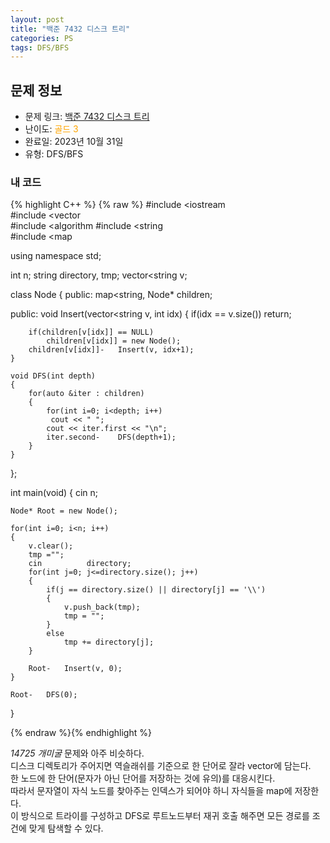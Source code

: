 ```yaml
---
layout: post
title: "백준 7432 디스크 트리"
categories: PS
tags: DFS/BFS
---
```


## 문제 정보
- 문제 링크: [백준 7432 디스크 트리](https://www.acmicpc.net/problem/7432)
- 난이도: <span style="color:#FFA500">골드 3</span>
- 완료일: 2023년 10월 31일
- 유형: DFS/BFS

### 내 코드

{% highlight C++ %} {% raw %}
#include <iostream	
#include <vector	
#include <algorithm	
#include <string	
#include <map	

using namespace std;

int n;
string directory, tmp;
vector<string	 v;

class Node
{
public:
	map<string, Node*	 children;
	
public:
	void Insert(vector<string	 v, int idx)
	{
		if(idx == v.size())
			return;
		
		if(children[v[idx]] == NULL)
			children[v[idx]] = new Node();
		children[v[idx]]-	Insert(v, idx+1);
	}
	
	void DFS(int depth)
	{
		for(auto &iter : children)
		{
			for(int i=0; i<depth; i++)
			 cout << " ";
			cout << iter.first << "\n";
			iter.second-	DFS(depth+1);
		}
	}
};

int main(void)
{
	cin 		 n;
	
	Node* Root = new Node();
	
	for(int i=0; i<n; i++)
	{
		v.clear();
		tmp ="";
		cin 		 directory;
		for(int j=0; j<=directory.size(); j++)
		{
			if(j == directory.size() || directory[j] == '\\')
			{
				v.push_back(tmp);
				tmp = "";
			}
			else
				tmp += directory[j];
		}
		
		Root-	Insert(v, 0);
	}
	
	Root-	DFS(0);
}

{% endraw %}{% endhighlight %}

_14725 개미굴_ 문제와 아주 비슷하다.  
디스크 디렉토리가 주어지면 역슬래쉬를 기준으로 한 단어로 잘라 vector<string>에 담는다.  
한 노드에 한 단어(문자가 아닌 단어를 저장하는 것에 유의)를 대응시킨다.  
따라서 문자열이 자식 노드를 찾아주는 인덱스가 되어야 하니 자식들을 map에 저장한다.  
이 방식으로 트라이를 구성하고 DFS로 루트노드부터 재귀 호출 해주면 모든 경로를 조건에 맞게 탐색할 수 있다.  

